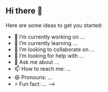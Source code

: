 ## Hi there 👋

<!--
**idurgit/idurgit** is a ✨ _special_ ✨ repository because its `README.md` (this file) appears on your GitHub profile.

### 📊 Weekly development breakdown
<!--START_SECTION:waka-->
<!--END_SECTION:waka-->

Here are some ideas to get you started:

- 🔭 I’m currently working on ...
- 🌱 I’m currently learning ...
- 👯 I’m looking to collaborate on ...
- 🤔 I’m looking for help with ...
- 💬 Ask me about ...
- 📫 How to reach me: ...
- 😄 Pronouns: ...
- ⚡ Fun fact: ...
-->
